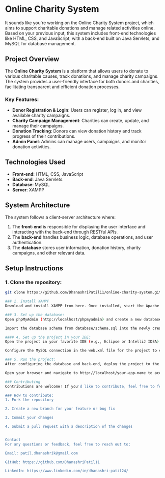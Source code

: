 # Online Charity System
It sounds like you're working on the Online Charity System project, which aims to support charitable donations and manage related activities online. Based on your previous input, this system includes front-end technologies like HTML, CSS, and JavaScript, with a back-end built on Java Servlets, and MySQL for database management.

## Project Overview

The **Online Charity System** is a platform that allows users to donate to various charitable causes, track donations, and manage charity campaigns. The system provides a user-friendly interface for both donors and charities, facilitating transparent and efficient donation processes.

### Key Features:
- **Donor Registration & Login**: Users can register, log in, and view available charity campaigns.
- **Charity Campaign Management**: Charities can create, update, and manage their campaigns.
- **Donation Tracking**: Donors can view donation history and track progress of their contributions.
- **Admin Panel**: Admins can manage users, campaigns, and monitor donation activities.

## Technologies Used
- **Front-end**: HTML, CSS, JavaScript
- **Back-end**: Java Servlets
- **Database**: MySQL
- **Server**: XAMPP

## System Architecture
The system follows a client-server architecture where:
1. The **front-end** is responsible for displaying the user interface and interacting with the back-end through RESTful APIs.
2. The **back-end** handles business logic, database operations, and user authentication.
3. The **database** stores user information, donation history, charity campaigns, and other relevant data.

## Setup Instructions

### 1. Clone the repository:
```bash
git clone https://github.com/DhanashriPatil11/online-charity-system.git

### 2. Install XAMPP
Download and install XAMPP from here. Once installed, start the Apache and MySQL servers.

### 3. Set up the database:
Open phpMyAdmin (http://localhost/phpmyadmin) and create a new database.

Import the database schema from database/schema.sql into the newly created database.

#### 4. Set up the project in your IDE:
Open the project in your favorite IDE (e.g., Eclipse or IntelliJ IDEA).

Configure the MySQL connection in the web.xml file for the project to connect to the database.

### 5. Run the project:
After configuring the database and back-end, deploy the project to the XAMPP server and run it.

Open your browser and navigate to http://localhost/your-app-name to access the system.

### Contributing
Contributions are welcome! If you'd like to contribute, feel free to fork the repository and submit a pull request with your improvements.

### How to contribute:
1. Fork the repository

2. Create a new branch for your feature or bug fix

3. Commit your changes

4. Submit a pull request with a description of the changes


Contact
For any questions or feedback, feel free to reach out to:

Email: patil.dhanashrik@gmail.com

GitHub: https://github.com/DhanashriPatil11

LinkedIn: https://www.linkedin.com/in/dhanashri-patil24/
